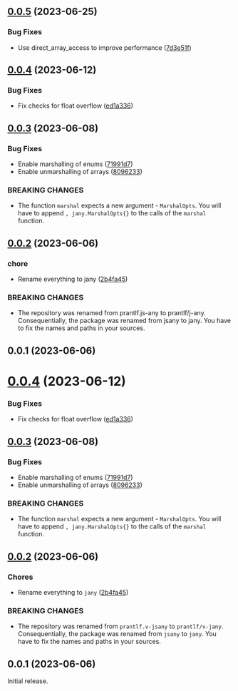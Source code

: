 ## [0.0.5](https://github.com/prantlf/v-jany/compare/v0.0.4...v0.0.5) (2023-06-25)


### Bug Fixes

* Use direct_array_access to improve performance ([7d3e51f](https://github.com/prantlf/v-jany/commit/7d3e51fea3fecaa94aab787a943c3808244f5e78))



## [0.0.4](https://github.com/prantlf/v-jany/compare/v0.0.3...v0.0.4) (2023-06-12)


### Bug Fixes

* Fix checks for float overflow ([ed1a336](https://github.com/prantlf/v-jany/commit/ed1a33627785827aa4749dd9da768ba0d5ddf67c))



## [0.0.3](https://github.com/prantlf/v-jany/compare/v0.0.2...v0.0.3) (2023-06-08)


### Bug Fixes

* Enable marshalling of enums ([71991d7](https://github.com/prantlf/v-jany/commit/71991d7ae0f4c5c851f9277bacb7e7347289b751))
* Enable unmarshalling of arrays ([8096233](https://github.com/prantlf/v-jany/commit/8096233a254ea891b0e68b337248be8b3f51cea0))


### BREAKING CHANGES

* The function `marshal` expects a new argument - `MarshalOpts`.
You will have to append `, jany.MarshalOpts{}` to the calls of the `marshal` function.



## [0.0.2](https://github.com/prantlf/v-jany/compare/v0.0.1...v0.0.2) (2023-06-06)


### chore

* Rename everything to jany ([2b4fa45](https://github.com/prantlf/v-jany/commit/2b4fa45fbe0213326e08b8cda37f1e2cd889fa3c))


### BREAKING CHANGES

* The repository was renamed from prantlf.js-any to
prantlf/j-any. Consequentially, the package was renamed from jsany
to jany. You have to fix the names and paths in your sources.



## 0.0.1 (2023-06-06)



# [0.0.4](https://github.com/prantlf/v-jany/compare/v0.0.3...v0.0.4) (2023-06-12)


### Bug Fixes

* Fix checks for float overflow ([ed1a336](https://github.com/prantlf/v-jany/commit/ed1a33627785827aa4749dd9da768ba0d5ddf67c))



## [0.0.3](https://github.com/prantlf/v-jany/compare/v0.0.2...v0.0.3) (2023-06-08)


### Bug Fixes

* Enable marshalling of enums ([71991d7](https://github.com/prantlf/v-jany/commit/71991d7ae0f4c5c851f9277bacb7e7347289b751))
* Enable unmarshalling of arrays ([8096233](https://github.com/prantlf/v-jany/commit/8096233a254ea891b0e68b337248be8b3f51cea0))


### BREAKING CHANGES

* The function `marshal` expects a new argument - `MarshalOpts`. You will have to append `, jany.MarshalOpts{}` to the calls of the `marshal` function.


## [0.0.2](https://github.com/prantlf/v-jany/compare/v0.0.1...v0.0.2) (2023-06-06)


### Chores

* Rename everything to `jany` ([2b4fa45](https://github.com/prantlf/v-jany/commit/2b4fa45fbe0213326e08b8cda37f1e2cd889fa3c))


### BREAKING CHANGES

* The repository was renamed from `prantlf.v-jsany` to `prantlf/v-jany`. Consequentially, the package was renamed from `jsany` to `jany`. You have to fix the names and paths in your sources.


## 0.0.1 (2023-06-06)


Initial release.